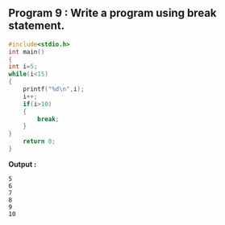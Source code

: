 ## Program 9 : Write a program using break statement.
```C
#include<stdio.h>
int main()
{
int i=5;
while(i<15)
{
	printf("%d\n",i);
	i++;
	if(i>10)
	{
		break;
	}
}
	return 0;
}
```
**Output :**
```
5
6
7
8
9
10
```
